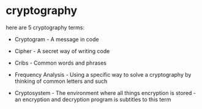 # cryptography
here are 5 cryptography terms:

* Cryptogram -
A message in code

* Cipher -
A secret way of writing code

* Cribs -
Common words and phrases 

* Frequency Analysis -
Using a specific way to solve a cryptography by thinking of common letters and such

* Cryptosystem - 
The environment where all things encryption is stored - an encryption and decryption program is subtitles to this term


